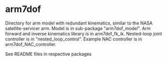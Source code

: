 # arm7dof
Directory for arm model with redundant kinematics, similar to the NASA satellite-servicer arm.
Model is in sub-package "arm7dof_model".  Arm forward and inverse kinematics library is in arm7dof_fk_ik.
Nested-loop joint controller is in "nested_loop_control".  Example NAC controller is in arm7dof_NAC_controller.

See README files in respective packages 




    
